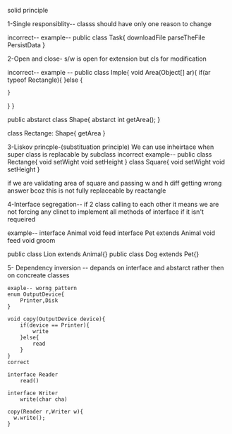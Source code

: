 solid principle

1-Single responsiblity-- classs should have only one reason to change

incorrect--
example--
public class Task{
 downloadFile
 parseTheFile
 PersistData
}
	
2-Open and close-
 s/w is open for extension but cls for modification
 
 incorrect--
 example --
 public class Imple{
 void Area(Object[] ar){
	if(ar typeof Rectangle){
	}else {
	
	}
 }
 }
 
 public abstarct class Shape{
	abstarct int getArea();
 }
 
 class Rectange: Shape{
	getArea
 }
	
3-Liskov princple-(substituation principle)
 We can use inheirtace when super class is replacable by subclass 
 incorrect 
 example--
 public class Rectange{
	void setWight
	void setHeight
}
class Square{
	void setWight
	void setHeight
	}
	
if we are validating area of square and passing w and h diff getting wrong answer 
bcoz this is not fully replaceable by reactangle	
 
4-Interface segregation--
 if 2 class calling to each other 
 it means we are not forcing any clinet to implement all methods of interface if it isn't requeired
 
example--
 interface Animal
	void feed
  interface Pet extends  Animal
    void feed
	void groom
	
public class Lion extends Animal{}
public class Dog extends Pet{}

5- Dependency inversion -- depands on interface and abstarct rather then on concreate classes
	
	
	exaple-- worng pattern 
	enum OutputDevice{
		Printer,Disk
	}
	
	void copy(OutputDevice device){
		if(device == Printer){
			write
		}else{
			read
		}
	}
	correct
	
	interface Reader
		read()
		
	interface Writer
		write(char cha)
		
	copy(Reader r,Writer w){
	  w.write();
	}
